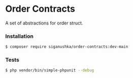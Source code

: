 # Order Contracts

A set of abstractions for order struct.

### Installation

```bash
$ composer require siganushka/order-contracts:dev-main
```

### Tests

```bash
$ php vendor/bin/simple-phpunit --debug 
```
